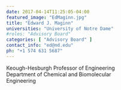 ```yaml
---
date: 2017-04-14T11:25:05-04:00
featured_image: "EdMaginn.jpg"
title: "Edward J. Maginn"
universities: "University of Notre Dame"
#roles: "Advisory Board"
categories: [ "Advisory Board" ]
contact_info: "ed@nd.edu"
ph: "+1 574 631 5687"
---
```


Keough-Hesburgh Professor of Engineering\
Department of Chemical and Biomolecular\
Engineering




